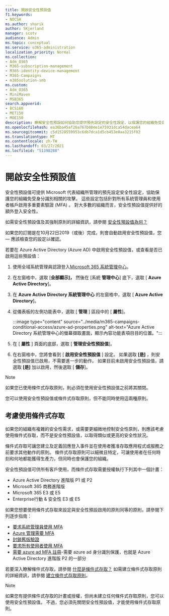```yaml
---
title: 開啟安全性預設值
f1.keywords:
- NOCSH
ms.author: sharik
author: SKjerland
manager: scotv
audience: Admin
ms.topic: conceptual
ms.service: o365-administration
localization_priority: Normal
ms.collection:
- Adm_O365
- M365-subscription-management
- M365-identity-device-management
- M365-Campaigns
- m365solution-smb
ms.custom:
- Adm_O365
- MiniMaven
- MSB365
search.appverid:
- BCS160
- MET150
- MOE150
description: 瞭解安全性預設如何協助您提供預先設定的安全性設定，以保護您的組織免受身分識別相關的攻擊。
ms.openlocfilehash: ea36ba45af26a767b08ee1e75931dca54dacea64
ms.sourcegitcommit: c5d1528559953c6db7dca1d5cb453e0aa3215f02
ms.translationtype: MT
ms.contentlocale: zh-TW
ms.lasthandoff: 03/27/2021
ms.locfileid: "51398288"
---
```

# <a name="turn-on-security-defaults"></a>開啟安全性預設值

安全性預設值可提供 Microsoft 代表組織所管理的預先設定安全性設定，協助保護您的組織免受身分識別相關的攻擊。 這些設定包括針對所有系統管理員和使用者帳戶啟用多重要素驗證 (MFA) 。 對大多數的組織而言，安全性預設值提供好的額外登入安全性。

如需安全性預設值及其強制原則的詳細資訊，請參閱 [安全性預設值為何？](/azure/active-directory/fundamentals/concept-fundamentals-security-defaults)

如果您的訂閱是在10月22日2019（或後）完成，則會自動啟用安全性預設值，您 &mdash; 應該檢查您的設定以確認。

若要在 Azure Active Directory (Azure AD) 中啟用安全性預設值，或查看是否已啟用這些預設值：

1. 使用全域系統管理員認證登入<a href="https://go.microsoft.com/fwlink/p/?linkid=2024339" target="_blank">Microsoft 365 系統管理中心</a>。

2. 在左窗格中，選取 [**全部顯示]，** 然後在 [系統 **管理中心**] 底下，選取 [ **Azure Active Directory**]。

3. 在 **Azure Active Directory 系統管理中心** 的左窗格中，選取 [ **Azure Active Directory**]。

4. 從儀表板的左側功能表中，選取 [ **管理** ] 區段中的 [ **屬性**]。

    :::image type="content" source="../media/m365-campaigns-conditional-access/azure-ad-properties.png" alt-text="Azure Active Directory 系統管理中心的螢幕擷取畫面，顯示內容功能表項目目的位置。":::

5. 在 [ **屬性** ] 頁面的底部，選取 [ **管理安全性預設值**]。

6. 在右窗格中，您將會看到 [ **啟用安全性預設值** ] 設定。 如果選取 **[是]** ，則安全性預設值已啟用，不需要進一步的動作。 如果目前未啟用安全性預設值，請選取 **[是]** 加以啟用，然後選取 [ **儲存**]。

> [!NOTE]
> 如果您已使用條件式存取原則，則必須在使用安全性預設值之前將其關閉。
>
> 您可以使用安全性預設值或條件式存取原則，但不能同時使用這兩種原則。

## <a name="consider-using-conditional-access"></a>考慮使用條件式存取

如果您的組織有複雜的安全性需求，或需要更細微地控制安全性原則，則應該考慮使用條件式存取，而不是安全性預設值，以取得類似或更高的安全性狀況。 

條件式存取可讓您建立及定義回應登入事件並在使用者獲准存取應用程式或服務之前要求其他動作的原則。 條件式存取原則可以細微且特定，可讓使用者在任何時刻和何地都能獲得生產力，但同時也會保護您的組織。

安全性預設值可供所有客戶使用，而條件式存取需要授權執行下列其中一個計畫：

- Azure Active Directory 進階版 P1 或 P2
- Microsoft 365 商務進階版
- Microsoft 365 E3 或 E5
- Enterprise行動 & 安全性 E3 或 E5

如果您想要使用條件式存取來設定與安全性預設啟用的原則同等的原則，請參閱下列逐步指南：

- [要求系統管理員使用 MFA](/azure/active-directory/conditional-access/howto-conditional-access-policy-admin-mfa)
- [Azure 管理需要 MFA](/azure/active-directory/conditional-access/howto-conditional-access-policy-azure-management)
- [封鎖舊版驗證](/azure/active-directory/conditional-access/howto-conditional-access-policy-block-legacy)
- [要求所有使用者使用 MFA](/azure/active-directory/conditional-access/howto-conditional-access-policy-all-users-mfa)
- [需要 azure ad MFA 註冊](/azure/active-directory/identity-protection/howto-identity-protection-configure-mfa-policy)-需要 azure ad 身分識別保護，也就是 Azure Active Directory 進階版 P2 的一部分

若要深入瞭解條件式存取，請參閱 [什麼是條件式存取？](/azure/active-directory/conditional-access/overview) 如需建立條件式存取原則的詳細資訊，請參閱 [建立條件式存取原則](/azure/active-directory/authentication/tutorial-enable-azure-mfa#create-a-conditional-access-policy)。

> [!NOTE]
> 如果您有提供條件式存取的計畫或授權，但尚未建立任何條件式存取原則，您可以使用安全性預設值。 不過，您必須先關閉安全性預設值，才能使用條件式存取原則。
